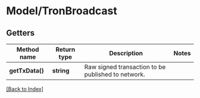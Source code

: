 # Model/TronBroadcast

## Getters

Method name | Return type | Description | Notes
------------ | ------------- | ------------- | -------------
**getTxData()** | **string** | Raw signed transaction to be published to network. |

[[Back to Index]](../index.md)
